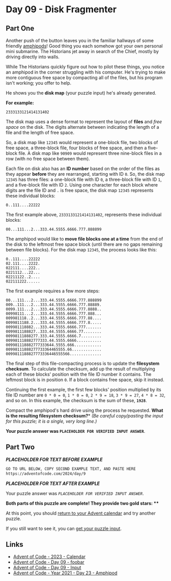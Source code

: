 # Day 09 - Disk Fragmenter

## Part One

Another push of the button leaves you in
the familiar hallways of some friendly [amphipods][aoc-yr21-day23]!
Good thing you each somehow got your own personal mini submarine.
The Historians jet away in search of the Chief,
mostly by driving directly into walls.

While The Historians quickly figure out how to pilot these things,
you notice an amphipod in the corner struggling with his computer.
He's trying to make more contiguous free space by compacting all of the files,
but his program isn't working; you offer to help.

He shows you the **disk map** (your puzzle input) he's already generated.

**For example:**

```plaintext
2333133121414131402
```

The disk map uses a dense format to
represent the layout of **files** and *free space* on the disk.
The digits alternate between indicating the length of a file and
the length of free space.

So, a disk map like `12345` would represent a one-block file,
two blocks of free space, a three-block file, four blocks of free space,
and then a five-block file.
A disk map like `90909` would represent three nine-block files in a row
(with no free space between them).

Each file on disk also has an **ID number** based on the order of
the files as they appear **before** they are rearranged, starting with ID `0`.
So, the disk map `12345` has three files:
a one-block file with ID `0`, a three-block file with ID `1`,
and a five-block file with ID `2`.
Using one character for each block where digits are the file ID and
`.` is free space, the disk map `12345` represents these individual blocks:

```plaintext
0..111....22222
```

The first example above, `2333133121414131402`, represents these individual blocks:

```plaintext
00...111...2...333.44.5555.6666.777.888899
```

The amphipod would like to **move file blocks one at a time** from
the end of the disk to the leftmost free space block
(until there are no gaps remaining between file blocks).
For the disk map `12345`, the process looks like this:

```plaintext
0..111....22222
02.111....2222.
022111....222..
0221112...22...
02211122..2....
022111222......
```

The first example requires a few more steps:

```plaintext
00...111...2...333.44.5555.6666.777.888899
009..111...2...333.44.5555.6666.777.88889.
0099.111...2...333.44.5555.6666.777.8888..
00998111...2...333.44.5555.6666.777.888...
009981118..2...333.44.5555.6666.777.88....
0099811188.2...333.44.5555.6666.777.8.....
009981118882...333.44.5555.6666.777.......
0099811188827..333.44.5555.6666.77........
00998111888277.333.44.5555.6666.7.........
009981118882777333.44.5555.6666...........
009981118882777333644.5555.666............
00998111888277733364465555.66.............
0099811188827773336446555566..............
```

The final step of this file-compacting process is to
update the **filesystem checksum**.
To calculate the checksum, add up the result of multiplying each of
these blocks' position with the file ID number it contains.
The leftmost block is in position `0`.
If a block contains free space, skip it instead.

Continuing the first example, the first few blocks' position multiplied by
its file ID number are
`0 * 0 = 0`, `1 * 0 = 0`, `2 * 9 = 18`, `3 * 9 = 27`, `4 * 8 = 32`, and so on.
In this example, the checksum is the sum of these, **`1928`**.

Compact the amphipod's hard drive using the process he requested.
**What is the resulting filesystem checksum?***
*(Be careful copy/pasting the input for this puzzle;*
*it is a single, very long line.)*

**Your puzzle answer was `PLACEHOLDER FOR VERIFIED INPUT ANSWER`**.

## Part Two

***PLACEHOLDER FOR TEXT BEFORE EXAMPLE***

```txt
GO TO URL BELOW, COPY SECOND EXAMPLE TEXT, AND PASTE HERE
https://adventofcode.com/2024/day/9
```

***PLACEHOLDER FOR TEXT AFTER EXAMPLE***

Your puzzle answer was *`PLACEHOLDER FOR VERIFIED INPUT ANSWER`*.

**Both parts of this puzzle are complete!
They provide two gold stars: \*\***

At this point,
you should [return to your Advent calendar][aoc-calendar] and
try another puzzle.

If you still want to see it,
you can [get your puzzle input][aoc-day09-input].

## Links

* [Advent of Code - 2023 - Calendar][aoc-calendar]
* [Advent of Code - Day 09 - foobar][aoc-day09]
* [Advent of Code - Day 09 - Input][aoc-day09-input]
* [Advent of Code - Year 2021 - Day 23 - Amphipod][aoc-yr21-day23]
<!-- Hidden References -->
[aoc-calendar]: https://adventofcode.com/2024 "Advent of Code - Year/Calendar"
[aoc-day09]: https://adventofcode.com/2024/day/9 "Advent of Code - Day 09"
[aoc-day09-input]: https://adventofcode.com/2024/day/9/input "Advent of Code - Day 04 - Input"
[aoc-yr21-day23]: https://adventofcode.com/2021/day/23 "Advent of Code - Year 2021 - Day 23 - Amphipod"
